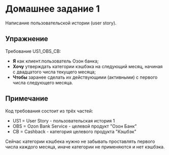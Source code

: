 # Домашнее задание 1

Написание пользовательской истории (user story).

## Упражнение

Требование US1_OBS_CB:

- **Я** как клиент.пользователь Озон банка;
- **Хочу** утверждать категории кэшбэка на следующий месяц, начиная с двадцатого числа текущего месяца;
- **Чтобы** заранее сделать их действующими (активными) с первого числа следующего месяца.

## Примечание

Код требования состоит из трёх частей:

- US1 = User Story - пользовательская история 1
- OBS = Ozon Bank Service - целевой продукт "Озон Банк"
- CB = Cashback - категория целевого продукта "Кэшбэк"

Сейчас категории кэшбека нужно не забывать проставлять первого числа каждого месяца, иначе категории не применяются и нет кэшбэка.
